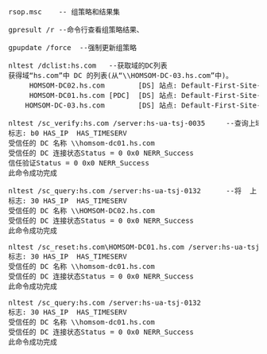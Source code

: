 <pre>
rsop.msc	-- 组策略和结果集

gpresult /r	--命令行查看组策略结果、

gpupdate /force  --强制更新组策略

nltest /dclist:hs.com	--获取域的DC列表
获得域“hs.com”中 DC 的列表(从“\\HOMSOM-DC-03.hs.com”中)。
     HOMSOM-DC02.hs.com        [DS] 站点: Default-First-Site-Name
     HOMSOM-DC01.hs.com [PDC]  [DS] 站点: Default-First-Site-Name
    HOMSOM-DC-03.hs.com        [DS] 站点: Default-First-Site-Name

nltest /sc_verify:hs.com /server:hs-ua-tsj-0035		--查询<ServerName>上域的安全通道
标志: b0 HAS_IP  HAS_TIMESERV
受信任的 DC 名称 \\homsom-dc01.hs.com
受信任的 DC 连接状态Status = 0 0x0 NERR_Success
信任验证Status = 0 0x0 NERR_Success
此命令成功完成

nltest /sc_query:hs.com /server:hs-ua-tsj-0132		--将 <ServerName> 上 <域> 的安全通道重置为 <DcName>
标志: 30 HAS_IP  HAS_TIMESERV
受信任的 DC 名称 \\HOMSOM-DC02.hs.com
受信任的 DC 连接状态Status = 0 0x0 NERR_Success
此命令成功完成

nltest /sc_reset:hs.com\HOMSOM-DC01.hs.com /server:hs-ua-tsj-0132
标志: 30 HAS_IP  HAS_TIMESERV
受信任的 DC 名称 \\homsom-dc01.hs.com
受信任的 DC 连接状态Status = 0 0x0 NERR_Success
此命令成功完成

nltest /sc_query:hs.com /server:hs-ua-tsj-0132
标志: 30 HAS_IP  HAS_TIMESERV
受信任的 DC 名称 \\homsom-dc01.hs.com
受信任的 DC 连接状态Status = 0 0x0 NERR_Success
此命令成功完成

</pre>
